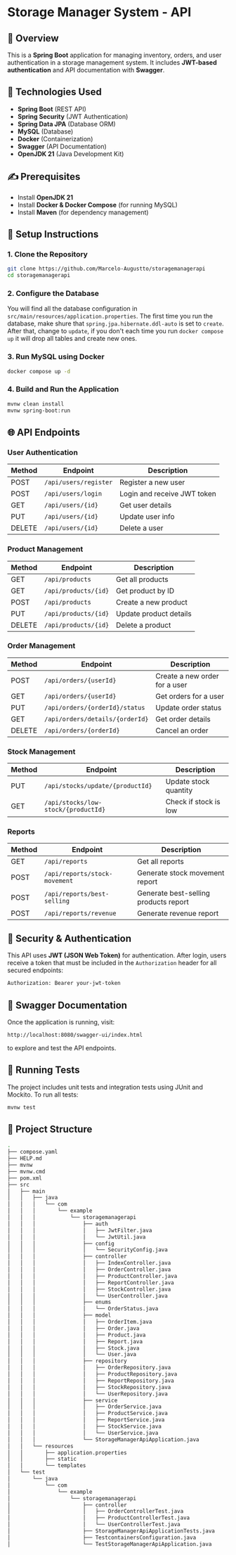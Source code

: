 # Storage Manager System - API

## 📖 Overview
This is a **Spring Boot** application for managing inventory, orders, and user authentication in a storage management system. It includes **JWT-based authentication** and API documentation with **Swagger**.

## 🚀 Technologies Used 
- **Spring Boot** (REST API)
- **Spring Security** (JWT Authentication)
- **Spring Data JPA** (Database ORM)
- **MySQL** (Database)
- **Docker** (Containerization)
- **Swagger** (API Documentation)
- **OpenJDK 21** (Java Development Kit)

## ✍️ Prerequisites 
- Install **OpenJDK 21**
- Install **Docker & Docker Compose** (for running MySQL)
- Install **Maven** (for dependency management)

## 📜 Setup Instructions

### 1. Clone the Repository
```sh
git clone https://github.com/Marcelo-Augustto/storagemanagerapi
cd storagemanagerapi
```

### 2. Configure the Database
You will find all the database configuration in `src/main/resources/application.properties`. The first time you run the database, make shure that `spring.jpa.hibernate.ddl-auto` is set to `create`. After that, change to `update`, if you don't each time you run `docker compose up` it will drop all tables and create new ones.


### 3. Run MySQL using Docker
```sh
docker compose up -d
```

### 4. Build and Run the Application
```sh
mvnw clean install
mvnw spring-boot:run
```

## 🌐 API Endpoints 

### User Authentication
| Method | Endpoint | Description |
|--------|---------|-------------|
| POST | `/api/users/register` | Register a new user |
| POST | `/api/users/login` | Login and receive JWT token |
| GET | `/api/users/{id}` | Get user details |
| PUT | `/api/users/{id}` | Update user info |
| DELETE | `/api/users/{id}` | Delete a user |

### Product Management
| Method | Endpoint | Description |
|--------|---------|-------------|
| GET | `/api/products` | Get all products |
| GET | `/api/products/{id}` | Get product by ID |
| POST | `/api/products` | Create a new product |
| PUT | `/api/products/{id}` | Update product details |
| DELETE | `/api/products/{id}` | Delete a product |

### Order Management
| Method | Endpoint | Description |
|--------|---------|-------------|
| POST | `/api/orders/{userId}` | Create a new order for a user |
| GET | `/api/orders/{userId}` | Get orders for a user |
| PUT | `/api/orders/{orderId}/status` | Update order status |
| GET | `/api/orders/details/{orderId}` | Get order details |
| DELETE | `/api/orders/{orderId}` | Cancel an order |

### Stock Management
| Method | Endpoint | Description |
|--------|---------|-------------|
| PUT | `/api/stocks/update/{productId}` | Update stock quantity |
| GET | `/api/stocks/low-stock/{productId}` | Check if stock is low |

### Reports
| Method | Endpoint | Description |
|--------|---------|-------------|
| GET | `/api/reports` | Get all reports |
| POST | `/api/reports/stock-movement` | Generate stock movement report |
| POST | `/api/reports/best-selling` | Generate best-selling products report |
| POST | `/api/reports/revenue` | Generate revenue report |

## 🔐 Security & Authentication 
This API uses **JWT (JSON Web Token)** for authentication. After login, users receive a token that must be included in the `Authorization` header for all secured endpoints:
```sh
Authorization: Bearer your-jwt-token
```


## 📄 Swagger Documentation 
Once the application is running, visit:
```
http://localhost:8080/swagger-ui/index.html
```
to explore and test the API endpoints.



## 🧪 Running Tests 
The project includes unit tests and integration tests using JUnit and Mockito. To run all tests:
```sh
mvnw test
```


## 📁 Project Structure 
```sh
.
├── compose.yaml
├── HELP.md
├── mvnw
├── mvnw.cmd
├── pom.xml
├── src
│   ├── main
│   │   ├── java
│   │   │   └── com
│   │   │       └── example
│   │   │           └── storagemanagerapi
│   │   │               ├── auth
│   │   │               │   ├── JwtFilter.java
│   │   │               │   └── JwtUtil.java
│   │   │               ├── config
│   │   │               │   └── SecurityConfig.java
│   │   │               ├── controller
│   │   │               │   ├── IndexController.java
│   │   │               │   ├── OrderController.java
│   │   │               │   ├── ProductController.java
│   │   │               │   ├── ReportController.java
│   │   │               │   ├── StockController.java
│   │   │               │   └── UserController.java
│   │   │               ├── enums
│   │   │               │   └── OrderStatus.java
│   │   │               ├── model
│   │   │               │   ├── OrderItem.java
│   │   │               │   ├── Order.java
│   │   │               │   ├── Product.java
│   │   │               │   ├── Report.java
│   │   │               │   ├── Stock.java
│   │   │               │   └── User.java
│   │   │               ├── repository
│   │   │               │   ├── OrderRepository.java
│   │   │               │   ├── ProductRepository.java
│   │   │               │   ├── ReportRepository.java
│   │   │               │   ├── StockRepository.java
│   │   │               │   └── UserRepository.java
│   │   │               ├── service
│   │   │               │   ├── OrderService.java
│   │   │               │   ├── ProductService.java
│   │   │               │   ├── ReportService.java
│   │   │               │   ├── StockService.java
│   │   │               │   └── UserService.java
│   │   │               └── StorageManagerApiApplication.java
│   │   └── resources
│   │       ├── application.properties
│   │       ├── static
│   │       └── templates
│   └── test
│       └── java
│           └── com
│               └── example
│                   └── storagemanagerapi
│                       ├── controller
│                       │   ├── OrderControllerTest.java
│                       │   ├── ProductControllerTest.java
│                       │   └── UserControllerTest.java
│                       ├── StorageManagerApiApplicationTests.java
│                       ├── TestcontainersConfiguration.java
│                       └── TestStorageManagerApiApplication.java
```
